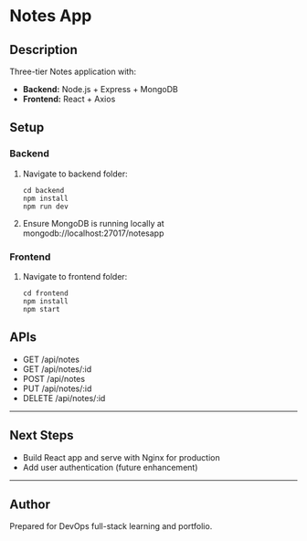 
# Notes App

## Description

Three-tier Notes application with:

- **Backend:** Node.js + Express + MongoDB
- **Frontend:** React + Axios

## Setup

### Backend

1. Navigate to backend folder:
   ```
   cd backend
   npm install
   npm run dev
   ```

2. Ensure MongoDB is running locally at mongodb://localhost:27017/notesapp

### Frontend

1. Navigate to frontend folder:
   ```
   cd frontend
   npm install
   npm start
   ```

## APIs

- GET /api/notes
- GET /api/notes/:id
- POST /api/notes
- PUT /api/notes/:id
- DELETE /api/notes/:id

---

## Next Steps

- Build React app and serve with Nginx for production
- Add user authentication (future enhancement)

---

## Author

Prepared for DevOps full-stack learning and portfolio.
